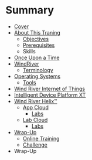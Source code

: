 # Summary

* [Cover](README.md)
* [About This Traning](documentation/AboutThisTraining.md)
    * [Objectives](documentation/Objectives.md)
    * [Prerequisites](documentation/Prerequisites.md)
    * Skills
* [Once Upon a Time](documentation/OnceUponATime.md)
* [WindRiver](documentation/WindRiver.md)
    * [Terminology](documentation/Terminology.md)
* [Operating Systems](documentation/OperatingSystems.md)
    * [Tools](documentation/Tools.md)
* [Wind River Internet of Things](documentation/InternetOfThings.md)
* [Intelligent Device Platform XT](documentation/IntelligentDevicePlatformXT.md)
* [Wind River Helix™](documentation/WindRiverHelix/WindRiverHelix.md)
    * [App Cloud](documentation/WindRiverHelix/WindRiverHelixAppCloud.md)
        * [Labs](documentation/WindRiverHelix/WindRiverAppCloudLabs.md)
    * [Lab Cloud](documentation/WindRiverHelix/WindRiverHelixLabCloud.md)
        * [Labs](documentation/WindRiverHelix/WindRiverLabCloudLabs.md)
* [Wrap-Up](documentation/WrapUp.md)
    * [Online Training](documentation/OnlineTraining.md)
    * [Challenge](documentation/Challenge.md)
* Wrap-Up

